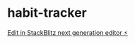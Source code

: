 # habit-tracker

[Edit in StackBlitz next generation editor ⚡️](https://stackblitz.com/~/github.com/Nozibulla/habit-tracker)